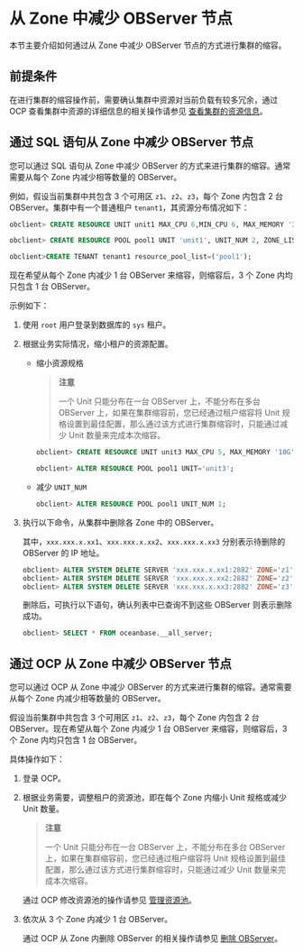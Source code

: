 # 从 Zone 中减少 OBServer 节点

本节主要介绍如何通过从 Zone 中减少 OBServer 节点的方式进行集群的缩容。

## 前提条件

在进行集群的缩容操作前，需要确认集群中资源对当前负载有较多冗余，通过 OCP 查看集群中资源的详细信息的相关操作请参见 [查看集群的资源信息](../../../1.manage-clusters/10.view-the-resource-information-of-a-cluster.md)。

## 通过 SQL 语句从 Zone 中减少 OBServer 节点

您可以通过 SQL 语句从 Zone 中减少 OBServer 的方式来进行集群的缩容。通常需要从每个 Zone 内减少相等数量的 OBServer。

例如，假设当前集群中共包含 3 个可用区 `z1`、`z2`、`z3`，每个 Zone 内包含 2 台 OBServer。集群中有一个普通租户 `tenant1`，其资源分布情况如下：

```sql
obclient> CREATE RESOURCE UNIT unit1 MAX_CPU 6,MIN_CPU 6, MAX_MEMORY '36G', MIN_MEMORY '36G', MAX_IOPS 128, MIN_IOPS 128, MAX_DISK_SIZE '2T', MAX_SESSION_NUM 64;

obclient> CREATE RESOURCE POOL pool1 UNIT 'unit1', UNIT_NUM 2, ZONE_LIST ('z1','z2','z3');

obclient>CREATE TENANT tenant1 resource_pool_list=('pool1');
```

现在希望从每个 Zone 内减少 1 台 OBServer 来缩容，则缩容后，3 个 Zone 内均只包含 1 台 OBServer。

示例如下：

1. 使用 `root` 用户登录到数据库的 `sys` 租户。

2. 根据业务实际情况，缩小租户的资源配置。

   * 缩小资源规格

     >**注意**
     >
     >一个 Unit 只能分布在一台 OBServer 上，不能分布在多台 OBServer 上，如果在集群缩容前，您已经通过租户缩容将 Unit 规格设置到最佳配置，那么通过该方式进行集群缩容时，只能通过减少 Unit 数量来完成本次缩容。

     ```sql
     obclient> CREATE RESOURCE UNIT unit3 MAX_CPU 5, MAX_MEMORY '10G', MAX_IOPS 128,MAX_DISK_SIZE '10G', MAX_SESSION_NUM 64, MIN_CPU=5, MIN_MEMORY='10G', MIN_IOPS=128;
     
     obclient> ALTER RESOURCE POOL pool1 UNIT='unit3';
     ```

   * 减少 `UNIT_NUM`

     ```sql
     obclient> ALTER RESOURCE POOL pool1 UNIT_NUM 1; 
     ```

3. 执行以下命令，从集群中删除各 Zone 中的 OBServer。

   其中，`xxx.xxx.x.xx1`、`xxx.xxx.x.xx2`、`xxx.xxx.x.xx3` 分别表示待删除的 OBServer 的 IP 地址。

   ```sql
   obclient> ALTER SYSTEM DELETE SERVER 'xxx.xxx.x.xx1:2882' ZONE='z1';
   obclient> ALTER SYSTEM DELETE SERVER 'xxx.xxx.x.xx2:2882' ZONE='z2';
   obclient> ALTER SYSTEM DELETE SERVER 'xxx.xxx.x.xx3:2882' ZONE='z3';
   ```

   删除后，可执行以下语句，确认列表中已查询不到这些 OBServer 则表示删除成功。

   ```sql
   obclient> SELECT * FROM oceanbase.__all_server;
   ```

## 通过 OCP 从 Zone 中减少 OBServer 节点

您可以通过 OCP 从 Zone 中减少 OBServer 的方式来进行集群的缩容。通常需要从每个 Zone 内减少相等数量的 OBServer。

假设当前集群中共包含 3 个可用区 `z1`、`z2`、`z3`，每个 Zone 内包含 2 台 OBServer。现在希望从每个 Zone 内减少 1 台 OBServer 来缩容，则缩容后，3 个 Zone 内均只包含 1 台 OBServer。

具体操作如下：

1. 登录 OCP。

2. 根据业务需要，调整租户的资源池，即在每个 Zone 内缩小 Unit 规格或减少 Unit 数量。

   >**注意**
   >
   >一个 Unit 只能分布在一台 OBServer 上，不能分布在多台 OBServer 上，如果在集群缩容前，您已经通过租户缩容将 Unit 规格设置到最佳配置，那么通过该方式进行集群缩容时，只能通过减少 Unit 数量来完成本次缩容。

   通过 OCP 修改资源池的操作请参见 [管理资源池](t2108090.md#topic-2108090)。

3. 依次从 3 个 Zone 内减少 1 台 OBServer。

   通过 OCP 从 Zone 内删除 OBServer 的相关操作请参见 [删除 OBServer](../../../1.manage-clusters/5.manage-observer/6.delete-observer.md)。
